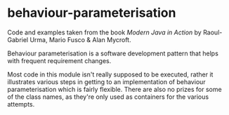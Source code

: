 # behaviour-parameterisation

Code and examples taken from the book _Modern Java in Action_ by Raoul-Gabriel Urma, Mario Fusco & Alan Mycroft.

Behaviour parameterisation is a software development pattern that helps with frequent requirement changes.

Most code in this module isn't really supposed to be executed, rather it illustrates various steps in getting to an
implementation of behaviour parameterisation which is fairly flexible. There are also no prizes for some of the class
names, as they're only used as containers for the various attempts.